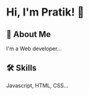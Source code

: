

# Hi, I'm Pratik! 👋

  
## 🚀 About Me
I'm a Web developer...


  
## 🛠 Skills
Javascript, HTML, CSS...

  
